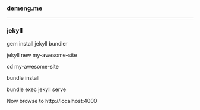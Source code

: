 ### demeng.me 

-----

### jekyll

  gem install jekyll bundler

  jekyll new my-awesome-site

  cd my-awesome-site

  bundle install

  bundle exec jekyll serve

  Now browse to http://localhost:4000